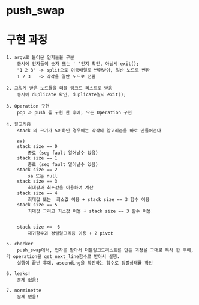 # push_swap
# 구현 과정
	1. argv로 들어온 인자들을 구분
		동시에 인자들이 숫자 또는 ' '인지 확인, 아닐시 exit();
		"1 2 3" -> split으로 이중배열로 반환받아, 일반 노드로 변환
		1 2 3	-> 각각을 일반 노드로 전환
	
	2. 그렇게 받은 노드들을 더블 링크드 리스트로 받음
		동시에 duplicate 확인, duplicate일시 exit();
	
	3. Operation 구현
		pop 과 push 를 구현 한 후에, 모든 Operation 구현
	
	4. 알고리즘 
		stack 의 크기가 5이하인 경우에는 각각의 알고리즘을 바로 만들어준다
		
		ex)
		stack size == 0
			종료 (seg fault 일어날수 있음)
		stack size == 1
			종료 (seg fault 일어날수 있음)
		stack size == 2
			sa 또는 null
		stack size == 3
			최대값과 최소값을 이용하여 계산
		stack size == 4
			최대값 또는  최소값 이용 + stack size == 3 함수 이용
		stack size == 5
			최대값 그리고 최소값 이용 + stack size == 3 함수 이용


		stack size >=  6
			재귀함수과 정렬알고리즘 이용 + 2 pivot
		
	5. checker
		push_swap에서, 인자를 받아서 더블링크드리스트를 만든 과정을 그대로 복사 한 후에, 각 operation을 get_next_line함수로 받아서 실행.
		실행이 끝난 후에, ascending을 확인하는 함수로 정렬상태를 확인
	
	6. leaks!
		문제 없음!
	
	7. norminette
		문제 없음!
